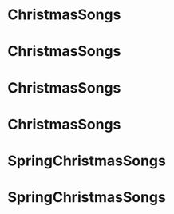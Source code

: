 # ChristmasSongs
# ChristmasSongs
# ChristmasSongs
# ChristmasSongs
# SpringChristmasSongs
# SpringChristmasSongs
